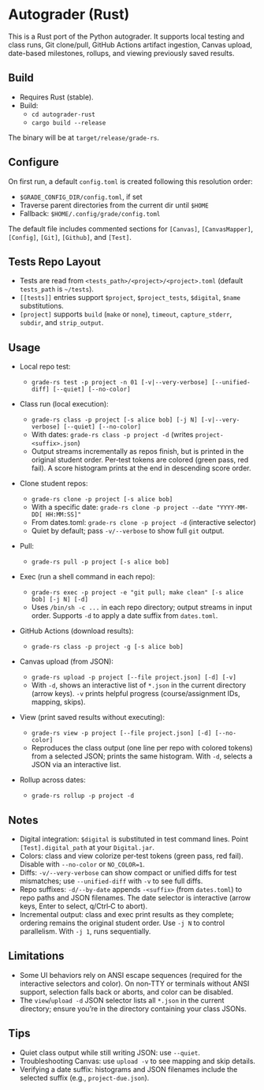 # Autograder (Rust)

This is a Rust port of the Python autograder. It supports local testing and class runs, Git clone/pull, GitHub Actions artifact ingestion, Canvas upload, date-based milestones, rollups, and viewing previously saved results.

## Build

- Requires Rust (stable).
- Build:
  - `cd autograder-rust`
  - `cargo build --release`

The binary will be at `target/release/grade-rs`.

## Configure

On first run, a default `config.toml` is created following this resolution order:
- `$GRADE_CONFIG_DIR/config.toml`, if set
- Traverse parent directories from the current dir until `$HOME`
- Fallback: `$HOME/.config/grade/config.toml`

The default file includes commented sections for `[Canvas]`, `[CanvasMapper]`, `[Config]`, `[Git]`, `[Github]`, and `[Test]`.

## Tests Repo Layout

- Tests are read from `<tests_path>/<project>/<project>.toml` (default `tests_path` is `~/tests`).
- `[[tests]]` entries support `$project`, `$project_tests`, `$digital`, `$name` substitutions.
- `[project]` supports `build` (`make` or `none`), `timeout`, `capture_stderr`, `subdir`, and `strip_output`.

## Usage

- Local repo test:
  - `grade-rs test -p project -n 01 [-v|--very-verbose] [--unified-diff] [--quiet] [--no-color]`

- Class run (local execution):
  - `grade-rs class -p project [-s alice bob] [-j N] [-v|--very-verbose] [--quiet] [--no-color]`
  - With dates: `grade-rs class -p project -d` (writes `project-<suffix>.json`)
  - Output streams incrementally as repos finish, but is printed in the original student order. Per‑test tokens are colored (green pass, red fail). A score histogram prints at the end in descending score order.

- Clone student repos:
  - `grade-rs clone -p project [-s alice bob]`
  - With a specific date: `grade-rs clone -p project --date "YYYY-MM-DD[ HH:MM:SS]"`
  - From dates.toml: `grade-rs clone -p project -d` (interactive selector)
  - Quiet by default; pass `-v/--verbose` to show full `git` output.

- Pull:
  - `grade-rs pull -p project [-s alice bob]`

- Exec (run a shell command in each repo):
  - `grade-rs exec -p project -e "git pull; make clean" [-s alice bob] [-j N] [-d]`
  - Uses `/bin/sh -c ...` in each repo directory; output streams in input order. Supports `-d` to apply a date suffix from `dates.toml`.

- GitHub Actions (download results):
  - `grade-rs class -p project -g [-s alice bob]`

- Canvas upload (from JSON):
  - `grade-rs upload -p project [--file project.json] [-d] [-v]`
  - With `-d`, shows an interactive list of `*.json` in the current directory (arrow keys). `-v` prints helpful progress (course/assignment IDs, mapping, skips).

- View (print saved results without executing):
  - `grade-rs view -p project [--file project.json] [-d] [--no-color]`
  - Reproduces the class output (one line per repo with colored tokens) from a selected JSON; prints the same histogram. With `-d`, selects a JSON via an interactive list.

- Rollup across dates:
  - `grade-rs rollup -p project -d`

## Notes

- Digital integration: `$digital` is substituted in test command lines. Point `[Test].digital_path` at your `Digital.jar`.
- Colors: class and view colorize per‑test tokens (green pass, red fail). Disable with `--no-color` or `NO_COLOR=1`.
- Diffs: `-v/--very-verbose` can show compact or unified diffs for test mismatches; use `--unified-diff` with `-v` to see full diffs.
- Repo suffixes: `-d/--by-date` appends `-<suffix>` (from `dates.toml`) to repo paths and JSON filenames. The date selector is interactive (arrow keys, Enter to select, q/Ctrl‑C to abort).
- Incremental output: class and exec print results as they complete; ordering remains the original student order. Use `-j N` to control parallelism. With `-j 1`, runs sequentially.

## Limitations

- Some UI behaviors rely on ANSI escape sequences (required for the interactive selectors and color). On non‑TTY or terminals without ANSI support, selection falls back or aborts, and color can be disabled.
- The `view`/`upload -d` JSON selector lists all `*.json` in the current directory; ensure you’re in the directory containing your class JSONs.

## Tips

- Quiet class output while still writing JSON: use `--quiet`.
- Troubleshooting Canvas: use `upload -v` to see mapping and skip details.
- Verifying a date suffix: histograms and JSON filenames include the selected suffix (e.g., `project-due.json`).
